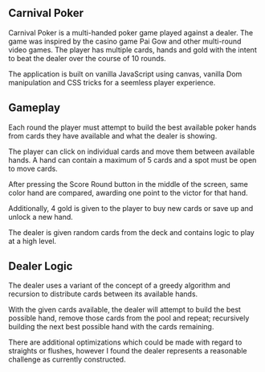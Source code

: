 ## Carnival Poker 

Carnival Poker is a multi-handed poker game played against a dealer. The game was inspired by the casino game Pai Gow and other multi-round video games. 
The player has multiple cards, hands and gold with the intent to beat the dealer over the course of 10 rounds. 

The application is built on vanilla JavaScript using canvas, vanilla Dom manipulation and CSS tricks for a seemless player experience. 

## Gameplay

Each round the player must attempt to build the best available poker hands from cards they have available and what the dealer is showing. 

The player can click on individual cards and move them between available hands. A hand can contain a maximum of 5 cards and a spot must be open to move cards.

After pressing the Score Round button in the middle of the screen, same color hand are compared, awarding one point to the victor for that hand. 

Additionally, 4 gold is given to the player to buy new cards or save up and unlock a new hand. 

The dealer is given random cards from the deck and contains logic to play at a high level. 

## Dealer Logic 

The dealer uses a variant of the concept of a greedy algorithm and recursion to distribute cards between its available hands.

With the given cards available, the dealer will attempt to build the best possible hand, remove those cards from the pool and repeat;
recursively building the next best possible hand with the cards remaining. 

There are additional optimizations which could be made with regard to straights or flushes, however I found the dealer represents a reasonable challenge as currently constructed.


